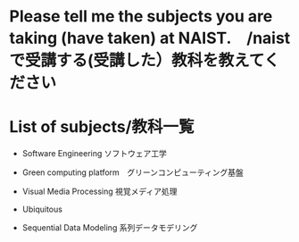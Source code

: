 # Please tell me the subjects you are taking (have taken) at NAIST.　/naistで受講する(受講した）教科を教えてください


# List of subjects/教科一覧
- Software Engineering ソフトウェア工学

- Green computing platform　グリーンコンピューティング基盤


- Visual Media Processing 視覚メディア処理


- Ubiquitous

- Sequential Data Modeling 系列データモデリング

